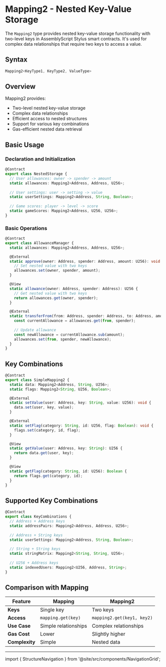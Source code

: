 # Mapping2 - Nested Key-Value Storage

The `Mapping2` type provides nested key-value storage functionality with two-level keys in AssemblyScript Stylus smart contracts. It's used for complex data relationships that require two keys to access a value.

## Syntax

```typescript
Mapping2<KeyType1, KeyType2, ValueType>
```

## Overview

Mapping2 provides:
- Two-level nested key-value storage
- Complex data relationships
- Efficient access to nested structures
- Support for various key combinations
- Gas-efficient nested data retrieval

## Basic Usage

### Declaration and Initialization

```typescript
@Contract
export class NestedStorage {
  // User allowances: owner -> spender -> amount
  static allowances: Mapping2<Address, Address, U256>;
  
  // User settings: user -> setting -> value
  static userSettings: Mapping2<Address, String, Boolean>;
  
  // Game scores: player -> level -> score
  static gameScores: Mapping2<Address, U256, U256>;
}
```

### Basic Operations

```typescript
@Contract
export class AllowanceManager {
  static allowances: Mapping2<Address, Address, U256>;

  @External
  static approve(owner: Address, spender: Address, amount: U256): void {
    // Set nested value with two keys
    allowances.set(owner, spender, amount);
  }

  @View
  static allowance(owner: Address, spender: Address): U256 {
    // Get nested value with two keys
    return allowances.get(owner, spender);
  }

  @External
  static transferFrom(from: Address, spender: Address, to: Address, amount: U256): void {
    const currentAllowance = allowances.get(from, spender);
    
    // Update allowance
    const newAllowance = currentAllowance.sub(amount);
    allowances.set(from, spender, newAllowance);
  }
}
```

## Key Combinations

```typescript
@Contract
export class SimpleMapping2 {
  static data: Mapping2<Address, String, U256>;
  static flags: Mapping2<String, U256, Boolean>;

  @External
  static setValue(user: Address, key: String, value: U256): void {
    data.set(user, key, value);
  }

  @External
  static setFlag(category: String, id: U256, flag: Boolean): void {
    flags.set(category, id, flag);
  }

  @View
  static getValue(user: Address, key: String): U256 {
    return data.get(user, key);
  }

  @View
  static getFlag(category: String, id: U256): Boolean {
    return flags.get(category, id);
  }
}
```

## Supported Key Combinations

```typescript
@Contract
export class KeyCombinations {
  // Address + Address keys
  static addressPairs: Mapping2<Address, Address, U256>;
  
  // Address + String keys  
  static userSettings: Mapping2<Address, String, Boolean>;
  
  // String + String keys
  static stringMatrix: Mapping2<String, String, U256>;
  
  // U256 + Address keys
  static indexedUsers: Mapping2<U256, Address, String>;
}
```

## Comparison with Mapping

| Feature | Mapping | Mapping2 |
|---------|---------|----------|
| **Keys** | Single key | Two keys |
| **Access** | `mapping.get(key)` | `mapping2.get(key1, key2)` |
| **Use Case** | Simple relationships | Complex relationships |
| **Gas Cost** | Lower | Slightly higher |
| **Complexity** | Simple | Nested data |

---

import { StructureNavigation } from '@site/src/components/NavigationGrid';

<StructureNavigation /> 
